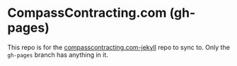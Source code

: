 # CompassContracting.com (gh-pages)

This repo is for the [compasscontracting.com-jekyll](https://github.com/metaskills/compasscontracting.com-jekyll) repo to sync to. Only the `gh-pages` branch has anything in it.
